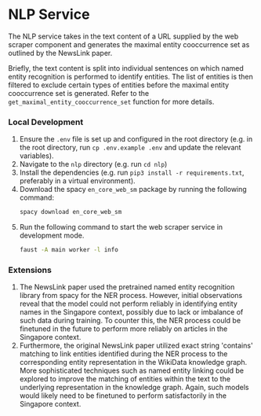 # NLP Service
The NLP service takes in the text content of a URL supplied by the web scraper component and generates the maximal entity cooccurrence  set as outlined by the NewsLink paper.

Briefly, the text content is split into individual sentences on which named entity recognition is performed to identify entities. The list of entities is then filtered to exclude certain types of entities before the maximal entity cooccurrence set is generated. Refer to the `get_maximal_entity_cooccurrence_set` function for more details.

### Local Development
1. Ensure the `.env` file is set up and configured in the root directory (e.g. in the root directory, run `cp .env.example .env` and update the relevant variables).
2. Navigate to the `nlp` directory (e.g. run `cd nlp`)
3. Install the dependencies (e.g. run `pip3 install -r requirements.txt`, preferably in a virtual environment).
4. Download the spacy `en_core_web_sm` package by running the following command:
   ```bash
   spacy download en_core_web_sm
   ```
5. Run the following command to start the web scraper service in development mode.
    ```bash
    faust -A main worker -l info
    ```

### Extensions
1. The NewsLink paper used the pretrained named entity recognition library from spacy for the NER process. However, initial observations reveal that the model could not perform reliably in identifying entity names in the Singapore context, possibly due to lack or imbalance of such data during training. To counter this, the NER process could be finetuned in the future to perform more reliably on articles in the Singapore context.
2. Furthermore, the original NewsLink paper utilized exact string 'contains' matching to link entities identified during the NER process to the corresponding entity representation in the WikiData knowledge graph. More sophisticated techniques such as named entity linking could be explored to improve the matching of entities within the text to the underlying representation in the knowledge graph. Again, such models would likely need to be finetuned to perform satisfactorily in the Singapore context.
